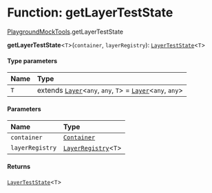 # Function: getLayerTestState

[PlaygroundMockTools](/en/auto-docs/editor/modules/PlaygroundMockTools.md).getLayerTestState

**getLayerTestState**<`T`>(`container`, `layerRegistry`): [`LayerTestState`](/en/auto-docs/editor/classes/PlaygroundMockTools.LayerTestState.md)<`T`>

#### Type parameters

| Name | Type |
| :------ | :------ |
| `T` | extends [`Layer`](/en/auto-docs/editor/classes/Layer.md)<`any`, `any`, `T`> = [`Layer`](/en/auto-docs/editor/classes/Layer.md)<`any`, `any`> |

#### Parameters

| Name | Type |
| :------ | :------ |
| `container` | [`Container`](/en/auto-docs/editor/interfaces/interfaces.Container.md) |
| `layerRegistry` | [`LayerRegistry`](/en/auto-docs/editor/interfaces/LayerRegistry.md)<`T`> |

#### Returns

[`LayerTestState`](/en/auto-docs/editor/classes/PlaygroundMockTools.LayerTestState.md)<`T`>
